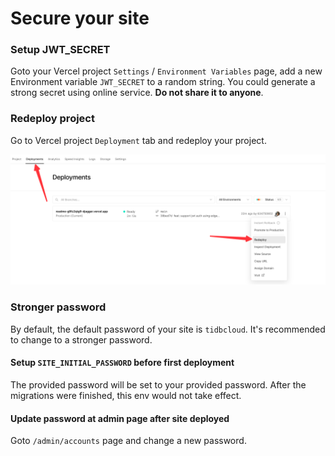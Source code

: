 # Secure your site

### Setup JWT_SECRET

Goto your Vercel project `Settings` / `Environment Variables` page, add a new Environment variable `JWT_SECRET` to a
random string. You could generate a strong secret using online service. **Do not share it to anyone**.

### Redeploy project

Go to Vercel project `Deployment` tab and redeploy your project.

![vercel-redeploy.png](images/vercel-redeploy.png)

### Stronger password

By default, the default password of your site is `tidbcloud`. It's recommended to change to a stronger password.

#### Setup `SITE_INITIAL_PASSWORD` before first deployment

The provided password will be set to your provided password. After the migrations were finished, this env would not take
effect.

#### Update password at admin page after site deployed

Goto `/admin/accounts` page and change a new password.
